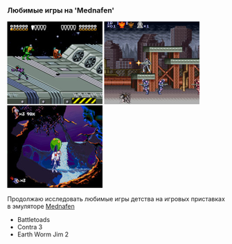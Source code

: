 <!--2021-03-08 21:02:05-->
### Любимые игры на 'Mednafen'

<td><img src="./Battletoads-SNES.jpg" alt="Battletoads" width="220px">
<td><img src="./Contra3-SNES.jpg" alt="Contra3" width="220px">
<td><img src="./Jim2-SNES.jpg" alt="Jim2" width="220px">

Продолжаю исследовать любимые игры детства на игровых приставках в эмуляторе [Mednafen](https://mednafen.github.io)

* Battletoads
* Contra 3
* Earth Worm Jim 2
